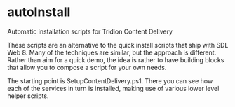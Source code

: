 # autoInstall
Automatic installation scripts for Tridion Content Delivery

These scripts are an alternative to the quick install scripts that ship with SDL Web 8. Many of the techniques are similar, but the approach is different. Rather than aim for a quick demo, the idea is rather to have building blocks that allow you to compose a script for your own needs. 

The starting point is SetupContentDelivery.ps1. There you can see how each of the services in turn is installed, making use of various lower level helper scripts. 
